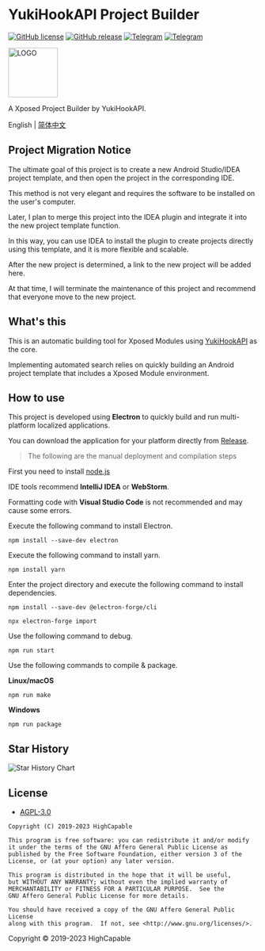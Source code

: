 # YukiHookAPI Project Builder

[![GitHub license](https://img.shields.io/github/license/HighCapable/YukiHookAPI-ProjectBuilder?color=blue)](https://github.com/HighCapable/YukiHookAPI-ProjectBuilder/blob/master/LICENSE)
[![GitHub release](https://img.shields.io/github/v/release/HighCapable/YukiHookAPI-ProjectBuilder?display_name=release&logo=github&color=green)](https://github.com/HighCapable/YukiHookAPI-ProjectBuilder/releases)
[![Telegram](https://img.shields.io/badge/discussion-Telegram-blue.svg?logo=telegram)](https://t.me/YukiHookAPI)
[![Telegram](https://img.shields.io/badge/discussion%20dev-Telegram-blue.svg?logo=telegram)](https://t.me/HighCapable_Dev)

<img src="https://github.com/HighCapable/YuKiHookAPI/blob/master/img-src/icon.png?raw=true" width = "100" height = "100" alt="LOGO"/>

A Xposed Project Builder by YukiHookAPI.

English | [简体中文](https://github.com/HighCapable/YukiHookAPI-ProjectBuilder/blob/master/README-zh-CN.md)

## Project Migration Notice

The ultimate goal of this project is to create a new Android Studio/IDEA project template, and then open the project in the corresponding IDE.

This method is not very elegant and requires the software to be installed on the user's computer.

Later, I plan to merge this project into the IDEA plugin and integrate it into the new project template function.

In this way, you can use IDEA to install the plugin to create projects directly using this template, and it is more flexible and scalable.

After the new project is determined, a link to the new project will be added here.

At that time, I will terminate the maintenance of this project and recommend that everyone move to the new project.

## What's this

This is an automatic building tool for Xposed Modules using [YukiHookAPI](https://github.com/HighCapable/YuKiHookAPI) as the core.

Implementing automated search relies on quickly building an Android project template that includes a Xposed Module environment.

## How to use

This project is developed using **Electron** to quickly build and run multi-platform localized applications.

You can download the application for your platform directly
from [Release](https://github.com/HighCapable/YukiHookAPI-ProjectBuilder/releases).

> The following are the manual deployment and compilation steps

First you need to install [node.js](https://nodejs.org/en/)

IDE tools recommend **IntelliJ IDEA** or **WebStorm**.

Formatting code with **Visual Studio Code** is not recommended and may cause some errors.

Execute the following command to install Electron.

```
npm install --save-dev electron
```

Execute the following command to install yarn.

```
npm install yarn
```

Enter the project directory and execute the following command to install dependencies.

```
npm install --save-dev @electron-forge/cli
```

```
npx electron-forge import
```

Use the following command to debug.

```
npm run start
```

Use the following commands to compile & package.

**Linux/macOS**

```
npm run make
```

**Windows**

```
npm run package
```

## Star History

![Star History Chart](https://api.star-history.com/svg?repos=HighCapable/YukiHookAPI-ProjectBuilder&type=Date)

## License

- [AGPL-3.0](https://www.gnu.org/licenses/agpl-3.0.html)

```
Copyright (C) 2019-2023 HighCapable

This program is free software: you can redistribute it and/or modify
it under the terms of the GNU Affero General Public License as
published by the Free Software Foundation, either version 3 of the
License, or (at your option) any later version.

This program is distributed in the hope that it will be useful,
but WITHOUT ANY WARRANTY; without even the implied warranty of
MERCHANTABILITY or FITNESS FOR A PARTICULAR PURPOSE.  See the
GNU Affero General Public License for more details.

You should have received a copy of the GNU Affero General Public License
along with this program.  If not, see <http://www.gnu.org/licenses/>.
```

Copyright © 2019-2023 HighCapable